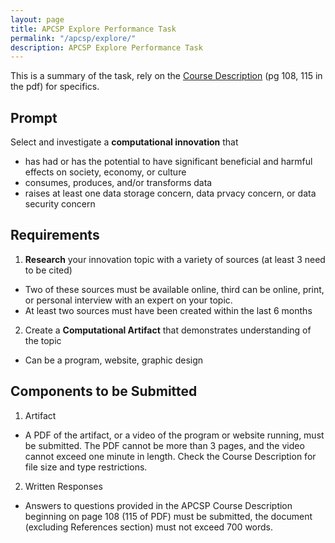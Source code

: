 ```yaml
---
layout: page
title: APCSP Explore Performance Task
permalink: "/apcsp/explore/"
description: APCSP Explore Performance Task
---
```


This is a summary of the task, rely on the [Course Description](https://secure-media.collegeboard.org/digitalServices/pdf/ap/ap-computer-science-principles-course-and-exam-description.pdf) (pg 108, 115 in the pdf) for specifics.

## Prompt
Select and investigate a **computational innovation** that

  * has had or has the potential to have significant beneficial and harmful effects on society, economy, or culture
  * consumes, produces, and/or transforms data
  * raises at least one data storage concern, data prvacy concern, or data security concern

## Requirements
1. **Research** your innovation topic with a variety of sources (at least 3 need to be cited)
  * Two of these sources must be available online, third can be online, print, or personal interview with an expert on your topic.
  * At least two sources must have been created within the last 6 months
2. Create a **Computational Artifact** that demonstrates understanding of the topic
  * Can be a program, website, graphic design

## Components to be Submitted
1. Artifact
  *  A PDF of the artifact, or a video of the program or website running, must be submitted. The PDF cannot be more than 3 pages, and the video cannot exceed one minute in length. Check the Course Description for file size and type restrictions.
2. Written Responses
  * Answers to questions provided in the APCSP Course Description beginning on page 108 (115 of PDF) must be submitted, the document (excluding References section) must not exceed 700 words.